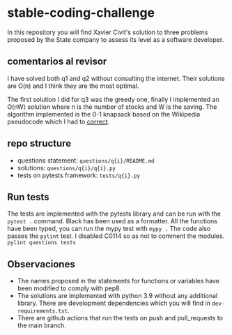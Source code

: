 # stable-coding-challenge

In this repository you will find Xavier Civit's solution to three problems proposed by the State company to assess its level as a software developer.

## comentarios al revisor

I have solved both q1 and q2 without consulting the internet. Their solutions are O(n) and I think they are the most optimal.

The first solution I did for q3 was the greedy one, finally I implemented an O(nW) solution where n is the number of stocks and W is the saving.
The algorithm implemented is the 0-1 knapsack based on the Wikipedia pseudocode which I had to [correct](https://en.wikipedia.org/w/index.php?title=Knapsack_problem&diff=1126513814&oldid=1123980612).

## repo structure

- questions statement: `questions/q{i}/README.md`
- solutions: `questions/q{i}/q{i}.py`
- tests on pytests framework: `tests/q{i}.py`

## Run tests

The tests are implemented with the pytests library and can be run with the `pytest .` command.
Black has been used as a formatter.
All the functions have been typed, you can run the mypy test with
`mypy .`
The code also passes the `pylint` test. I disabled C0114 so as not to comment the modules. `pylint questions tests`

## Observaciones

- The names proposed in the statements for functions or variables have been modified to comply with pep8.
- The solutions are implemented with python 3.9 without any additional library. There are development dependencies which you will find in `dev-requirements.txt`.
- There are github actions that run the tests on push and pull_requests to the main branch.
